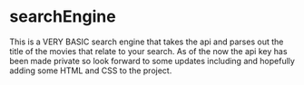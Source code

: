 # searchEngine

This is a VERY BASIC search engine that takes the api and parses out the title of the movies that relate to your search. 
As of the now the api key has been made private so look forward to some updates including and hopefully adding some HTML and CSS to the project. 
